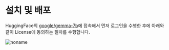 # 설치 및 배포

HuggingFace의 [google/gemma-7b](https://huggingface.co/google/gemma-7b)에 접속해서 먼저 로그인을 수행한 후에 아래와 같이 License에 동의하는 절차를 수행합니다.

![noname](https://github.com/kyopark2014/llm-gemma/assets/52392004/a8d73209-6297-4567-93ef-d5925d98f9ae)
